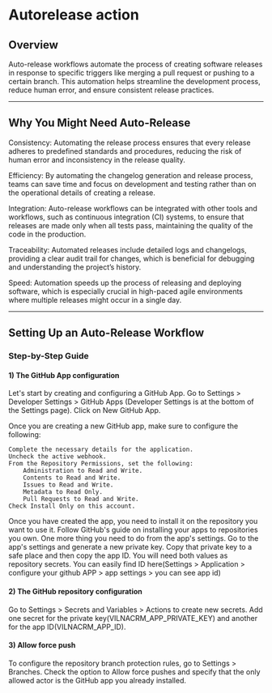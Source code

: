 # Autorelease action

## Overview
Auto-release workflows automate the process of creating software releases in response to specific triggers like merging a pull request or pushing to a certain branch. This automation helps streamline the development process, reduce human error, and ensure consistent release practices.

---
## Why You Might Need Auto-Release
Consistency: Automating the release process ensures that every release adheres to predefined standards and procedures, reducing the risk of human error and inconsistency in the release quality.

Efficiency: By automating the changelog generation and release process, teams can save time and focus on development and testing rather than on the operational details of creating a release.

Integration: Auto-release workflows can be integrated with other tools and workflows, such as continuous integration (CI) systems, to ensure that releases are made only when all tests pass, maintaining the quality of the code in the production.

Traceability: Automated releases include detailed logs and changelogs, providing a clear audit trail for changes, which is beneficial for debugging and understanding the project’s history.

Speed: Automation speeds up the process of releasing and deploying software, which is especially crucial in high-paced agile environments where multiple releases might occur in a single day.

---
## Setting Up an Auto-Release Workflow
### Step-by-Step Guide
#### 1) The GitHub App configuration

Let's start by creating and configuring a GitHub App. Go to Settings > Developer Settings > GitHub Apps (Developer Settings is at the bottom of the Settings page). Click on New GitHub App.

Once you are creating a new GitHub app, make sure to configure the following:

    Complete the necessary details for the application.
    Uncheck the active webhook.
    From the Repository Permissions, set the following:
        Administration to Read and Write.
        Contents to Read and Write.
        Issues to Read and Write.
        Metadata to Read Only.
        Pull Requests to Read and Write.
    Check Install Only on this account.
Once you have created the app, you need to install it on the repository you want to use it. Follow GitHub's guide on installing your apps to repositories you own.
One more thing you need to do from the app's settings. Go to the app's settings and generate a new private key. Copy that private key to a safe place and then copy the app ID. You will need both values as repository secrets.
You can easily find ID here(Settings > Application > configure your github APP > app settings > you can see app id)
#### 2) The GitHub repository configuration
Go to Settings > Secrets and Variables > Actions to create new secrets. Add one secret for the private key(VILNACRM_APP_PRIVATE_KEY) and another for the app ID(VILNACRM_APP_ID).
#### 3) Allow force push
To configure the repository branch protection rules, go to Settings > Branches.
Check the option to Allow force pushes and specify that the only allowed actor is the GitHub app you already installed.